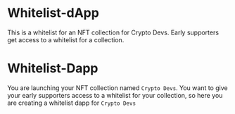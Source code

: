 # Whitelist-dApp
This is a whitelist for an NFT collection for Crypto Devs. Early supporters get access to a whitelist for a collection.
# Whitelist-Dapp

You are launching your NFT collection named `Crypto Devs`. You want to give your early supporters access to a whitelist for your collection, so here you are creating a whitelist dapp for `Crypto Devs`

